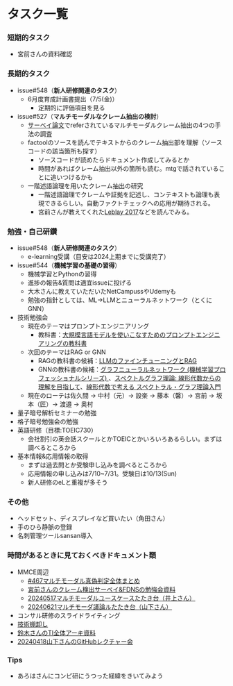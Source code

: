 # タスク一覧

### 短期的タスク
- 宮前さんの資料確認


### 長期的タスク
- issue#548（**新人研修関連のタスク**）
  - 6月度育成計画書提出（7/5(金)）
    - 定期的に評価項目を見る
- issue#527（**マルチモーダルなクレーム抽出の検討**）
  - [サーベイ論文](https://arxiv.org/abs/2305.13507)でreferされているマルチモーダルクレーム抽出の4つの手法の調査
  - factoolのソースを読んでテキストからのクレーム抽出部を理解（ソースコードの該当箇所も探す）
    - ソースコードが読めたらドキュメント作成してみるとか
    - 時間があればクレーム抽出以外の箇所も読む。mtgで話されていることに追いつけるかも
  - 一階述語論理を用いたクレーム抽出の研究
    - 一階述語論理でクレームや証拠を記述し、コンテキストも論理も表現できるらしい。自動ファクトチェックへの応用が期待される。
    - 宮前さんが教えてくれた[Leblay 2017](https://ojs.aaai.org/index.php/AAAI/article/view/10492)などを読んでみる。


### 勉強・自己研鑽
- issue#548（**新人研修関連のタスク**）
  - e-learning受講（目安は2024上期までに受講完了）
- issue#544（**機械学習の基礎の習得**）
  - 機械学習とPythonの習得
  - 進捗の報告&質問は適宜issueに投げる
  - 大木さんに教えていただいたNetCampussやUdemyも
  - 勉強の指針としては、ML→LLMとニューラルネットワーク（とくにGNN）
- 技術勉強会
  - 現在のテーマはプロンプトエンジニアリング
    - 教科書：[大規模言語モデルを使いこなすためのプロンプトエンジニアリングの教科書](https://www.amazon.co.jp/gp/product/B0CV46J8V4/ref=ppx_yo_dt_b_d_asin_title_351_o00?ie=UTF8&psc=1)
  - 次回のテーマはRAG or GNN
    - RAGの教科書の候補：[LLMのファインチューニングとRAG](https://www.ohmsha.co.jp/book/9784274231957/)
    - GNNの教科書の候補：[グラフニューラルネットワーク (機械学習プロフェッショナルシリーズ) ](https://www.amazon.co.jp/%E3%82%B0%E3%83%A9%E3%83%95%E3%83%8B%E3%83%A5%E3%83%BC%E3%83%A9%E3%83%AB%E3%83%8D%E3%83%83%E3%83%88%E3%83%AF%E3%83%BC%E3%82%AF-%E6%A9%9F%E6%A2%B0%E5%AD%A6%E7%BF%92%E3%83%97%E3%83%AD%E3%83%95%E3%82%A7%E3%83%83%E3%82%B7%E3%83%A7%E3%83%8A%E3%83%AB%E3%82%B7%E3%83%AA%E3%83%BC%E3%82%BA-%E4%BD%90%E8%97%A4-%E7%AB%9C%E9%A6%AC/dp/4065347823)、[スペクトルグラフ理論: 線形代数からの理解を目指して](https://www.amazon.co.jp/%E3%82%B9%E3%83%9A%E3%82%AF%E3%83%88%E3%83%AB%E3%82%B0%E3%83%A9%E3%83%95%E7%90%86%E8%AB%96-%E7%B7%9A%E5%BD%A2%E4%BB%A3%E6%95%B0%E3%81%8B%E3%82%89%E3%81%AE%E7%90%86%E8%A7%A3%E3%82%92%E7%9B%AE%E6%8C%87%E3%81%97%E3%81%A6-SGC%E3%83%A9%E3%82%A4%E3%83%96%E3%83%A9%E3%83%AA-%E5%90%89%E7%94%B0-%E6%82%A0%E4%B8%80/dp/4781916015/ref=pd_vtp_h_pd_vtp_h_d_sccl_2/356-1726938-3151046?pd_rd_w=tzVMw&content-id=amzn1.sym.a075abab-259f-40c3-bc0f-76d5f3149ef5&pf_rd_p=a075abab-259f-40c3-bc0f-76d5f3149ef5&pf_rd_r=F0QAZKCZK2Z7J23B0VH1&pd_rd_wg=4xCa5&pd_rd_r=1ca2874d-24dc-4e1d-85ab-4ac412b4171a&pd_rd_i=4781916015&psc=1)、[線形代数で考える スペクトラル・グラフ理論入門](https://www.amazon.co.jp/%E7%B7%9A%E5%BD%A2%E4%BB%A3%E6%95%B0%E3%81%A7%E8%80%83%E3%81%88%E3%82%8B-%E3%82%B9%E3%83%9A%E3%82%AF%E3%83%88%E3%83%A9%E3%83%AB%E3%83%BB%E3%82%B0%E3%83%A9%E3%83%95%E7%90%86%E8%AB%96%E5%85%A5%E9%96%80-%E3%83%9C%E3%82%B0%E3%83%80%E3%83%B3%E3%83%BB%E3%83%8B%E3%82%AB/dp/4535790043)
  - 現在のローテは佐久間 -> 中村（元）-> 設楽 -> 藤本（馨）-> 宮前 -> 坂本（匠）-> 渡邉 -> 奥村
- 量子暗号解析セミナーの勉強
- 格子暗号勉強会の勉強
- 英語研修（目標:TOEIC730）
  - 会社割引の英会話スクールとかTOEICとかいろいろあるらしい。まずは調べるところから
- 基本情報&応用情報の取得
  - まずは過去問とか受験申し込みを調べるところから
  - 応用情報の申し込みは7/10~7/31。受験日は10/13(Sun)
  - 新人研修のeLと重複が多そう

### その他

  - ヘッドセット、ディスプレイなど買いたい（角田さん）
  - 手のひら静脈の登録
  - 名刺管理ツールsansan導入


### 時間があるときに見ておくべきドキュメント類
- MMCE周辺
  - [#467マルチモーダル真偽判定全体まとめ](https://fujitsu.sharepoint.com/sites/jp-SecurityLaboratory/SC/Forms/AllItems.aspx?id=%2Fsites%2Fjp%2DSecurityLaboratory%2FSC%2F%E7%A0%94%E7%A9%B6%E5%93%A1%2FSocialTrustCPJ%2FGr%5FTrustableInternet%2Fissues%2F%23467%5F%E3%83%9E%E3%83%AB%E3%83%81%E3%83%A2%E3%83%BC%E3%83%80%E3%83%AB%E7%9C%9F%E5%81%BD%E5%88%A4%E5%AE%9A%E5%AF%BE%E5%BF%9C)
  - [宮前さんのクレーム検出サーベイ&FDNSの勉強会資料](https://fujitsu.sharepoint.com/sites/jp-SecurityLaboratory/SC/Forms/AllItems.aspx?csf=1&web=1&e=axQQUJ&ovuser=a19f121d%2D81e1%2D4858%2Da9d8%2D736e267fd4c7%2Cwatanabe%2Eyut%2D14%40jp%2Efujitsu%2Ecom&OR=Teams%2DHL&CT=1718683027713&clickparams=eyJBcHBOYW1lIjoiVGVhbXMtRGVza3RvcCIsIkFwcFZlcnNpb24iOiI0OS8yNDA1MDMwNzYxNyJ9&CID=aaba33a1%2D700b%2D3000%2D7a23%2D01f271747a61&cidOR=SPO&FolderCTID=0x01200026C4BBA8B9C12C4A9490AF5C3F6C378E&id=%2Fsites%2Fjp%2DSecurityLaboratory%2FSC%2F%E7%A0%94%E7%A9%B6%E5%93%A1%2FSocialTrustCPJ%2FGr%5FTrustableInternet%2F%E3%82%A2%E3%83%BC%E3%82%ADG%2F%E8%AB%96%E6%96%87%E3%82%B5%E3%83%BC%E3%83%99%E3%82%A4&viewid=45e20bc0%2D041a%2D43dd%2Da3ca%2D037439d3db4b)
  - [20240517マルチモーダルユースケースたたき台（井上さん）](https://fujitsu.sharepoint.com/:p:/r/sites/jp-SecurityLaboratory/_layouts/15/Doc.aspx?sourcedoc=%7B4A41DB3A-754E-4146-A036-DA690F76517F%7D&file=%E3%83%9E%E3%83%AB%E3%83%81%E3%83%A2%E3%83%BC%E3%83%80%E3%83%AB%E7%9C%9F%E5%81%BD%E5%88%A4%E5%AE%9A%E3%83%A6%E3%83%BC%E3%82%B9%E3%82%B1%E3%83%BC%E3%82%B9.pptx&action=edit&mobileredirect=true&wdsle=0)
  - [20240621マルチモーダ議論ルたたき台（山下さん）](https://fujitsu.sharepoint.com/sites/jp-SecurityLaboratory/SC/Forms/AllItems.aspx?id=%2Fsites%2Fjp%2DSecurityLaboratory%2FSC%2F%E7%A0%94%E7%A9%B6%E5%93%A1%2FSocialTrustCPJ%2FGr%5FTrustableInternet%2Fissues%2F%23591%5F%E3%83%9E%E3%83%AB%E3%83%81%E3%83%A2%E3%83%BC%E3%83%80%E3%83%AB%E6%A4%9C%E8%A8%8E%E4%BC%9A)
- コンサル研修のスライドライティング
- [技術棚卸し](https://fujitsu.sharepoint.com/sites/jp-SecurityLaboratory/SC/Forms/AllItems.aspx?OR=Teams%2DHL&CT=1715568018742&clickparams=eyJBcHBOYW1lIjoiVGVhbXMtRGVza3RvcCIsIkFwcFZlcnNpb24iOiI0OS8yNDAzMzEwMTgxNyIsIkhhc0ZlZGVyYXRlZFVzZXIiOmZhbHNlfQ%3D%3D&id=%2Fsites%2Fjp%2DSecurityLaboratory%2FSC%2F%E7%A0%94%E7%A9%B6%E5%93%A1%2FCommon%2F2024%E5%B9%B4%E5%BA%A6%2F%E6%8A%80%E8%A1%93%E6%A3%9A%E5%8D%B8%E3%81%97&viewid=45e20bc0%2D041a%2D43dd%2Da3ca%2D037439d3db4b)
- [鈴木さんのTI全体アーキ資料](https://fujitsu.sharepoint.com/sites/jp-SecurityLaboratory/SC/Forms/AllItems.aspx?OR=Teams%2DHL&CT=1715568018742&clickparams=eyJBcHBOYW1lIjoiVGVhbXMtRGVza3RvcCIsIkFwcFZlcnNpb24iOiI0OS8yNDAzMzEwMTgxNyIsIkhhc0ZlZGVyYXRlZFVzZXIiOmZhbHNlfQ%3D%3D&id=%2Fsites%2Fjp%2DSecurityLaboratory%2FSC%2F%E7%A0%94%E7%A9%B6%E5%93%A1%2FSocialTrustCPJ%2FGr%5FTrustableInternet%2F%E3%82%A2%E3%83%BC%E3%82%ADG%2F%E5%85%A8%E4%BD%93%E3%82%A2%E3%83%BC%E3%82%AD&viewid=45e20bc0%2D041a%2D43dd%2Da3ca%2D037439d3db4b)
- [20240418山下さんのGitHubレクチャー会](https://fujitsu.sharepoint.com/:p:/r/sites/jp-SecurityLaboratory/_layouts/15/Doc.aspx?sourcedoc=%7B2D9620C1-2D15-4505-BF6B-AF65DE40A231%7D&file=20240418_GitHub%25u30ec%25u30af%25u30c1%25u30e3%25u30fc%25u4f1a.pptx&action=edit&mobileredirect=true)

### Tips
- あろはさんにコンピ研にうつった経緯をきいてみよう
